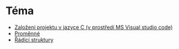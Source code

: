 # Téma
* [Založení projektu v jazyce C (v prostředí MS Visual studio code)](https://github.com/IF42/SUPS_Turnov_ITZ/blob/master/Prezentace/Zalo%C5%BEen%C3%AD%20projektu%20v%20jazyce%20C.odp)
* [Proměnné](https://github.com/IF42/SUPS_Turnov_ITZ/tree/master/2024_25/Santbox/02_variables)
* [Řádící struktury](https://github.com/IF42/SUPS_Turnov_ITZ/tree/master/2024_25/Santbox/03_control_structures)
